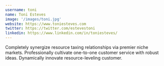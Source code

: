 ```yaml
---
username: toni
name: Toni Esteves
image: '/images/toni.jpg'
website: https://www.toniesteves.com
twitter: https://twitter.com/estevestoni
linkedin: https://www.linkedin.com/in/toniesteves/
---
```

Completely synergize resource taxing relationships via premier niche markets. Professionally cultivate one-to-one customer service with robust ideas. Dynamically innovate resource-leveling customer.